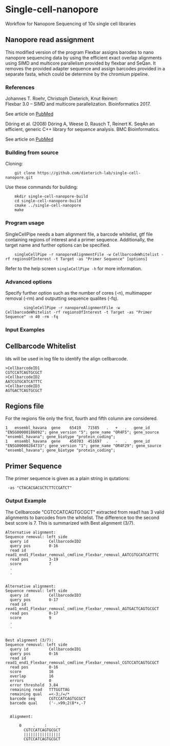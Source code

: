 # Single-cell-nanopore
Workflow for Nanopore Sequencing of 10x single cell libraries

## Nanopore read assignment

This modified version of the program Flexbar assigns barodes to nano nanopore sequencing data by using the
    efficient exact overlap alignments using SIMD and multicore parallelism provided by flexbar and SeQan. It removes the
    provided adapter sequence and assign barcodes provided in a separate fasta, which could be determine by the
    chromium pipeline.


### References

Johannes T. Roehr, Christoph Dieterich, Knut Reinert:  
Flexbar 3.0 – SIMD and multicore parallelization. Bioinformatics 2017.

See article on [PubMed](https://www.ncbi.nlm.nih.gov/pubmed/28541403)

Döring et al. (2008) Döring A, Weese D, Rausch T, Reinert K. 
SeqAn an efficient, generic C++ library for sequence analysis. BMC Bioinformatics.

See article on [PubMed](https://www.ncbi.nlm.nih.gov/pubmed/28888961)


### Building from source

Cloning:
```
	git clone https://github.com/dieterich-lab/single-cell-nanopore.git
```

Use these commands for building:
```
	mkdir single-cell-nanopore-build
	cd single-cell-nanopore-build
	cmake ../single-cell-nanopore
	make
```

### Program usage

SingleCellPipe needs a bam alignment file, a barcode whitelist, gtf file containing regions of interest and a primer sequence. Additionally, the target name and further options can be specified. 

```
	singleCellPipe -r nanoporeAlignmentFile -w CellbarcodeWhitelist -rf regionsOfInterest -t Target -as "Primer Sequence" [options]
```

Refer to the help screen `singleCellPipe -h` for more information.

### Advanced options

Specify further option such as the number of cores (-n), multimapper removal (-rm) and outputting sequence qualites (-fq).
```
        singleCellPipe -r nanoporeAlignmentFile -w CellbarcodeWhitelist -rf regionsOfInterest -t Target -as "Primer Sequence" -n 40 -rm -fq
```

### Input Examples

## Cellbarcode Whitelist
Ids will be used in log file to identify the align cellbarcode.
```
>CellbarcodeID1
CGTCCATCAGTGCGCT
>CellbarcodeID2
AATCGTGCATCATTTC
>CellbarcodeID3
AGTGACTCAGTGCGCT

```


## Regions file

For the regions file only the first, fourth and fifth column are considered. 
```
1	ensembl_havana	gene	65419	71585	.	+	.	gene_id "ENSG00000186092"; gene_version "5"; gene_name "OR4F5"; gene_source "ensembl_havana"; gene_biotype "protein_coding";
1	ensembl_havana	gene	450703	451697	.	-	.	gene_id "ENSG00000284733"; gene_version "1"; gene_name "OR4F29"; gene_source "ensembl_havana"; gene_biotype "protein_coding";
```
## Primer Sequence

The primer sequence is given as a plain string in qutations:
```
 -as "CTACACGACGCTCTTCCGATCT"
```

### Output Example

The Cellbarcode "CGTCCATCAGTGCGCT" extracted from read1 has 3 valid alignments to barcodes from the whitelist. The difference too the second best score is 7. 
This is summarized with Best alignment (3/7). 

```
Alternative alignment:
Sequence removal: left side
  query id         CellbarcodeID2
  query pos        0-16
  read id          read1_end1_Flexbar_removal_cmdline_Flexbar_removal_AATCGTGCATCATTTC
  read pos         3-19
  score            7
  .
  .


Alternative alignment:
Sequence removal: left side
  query id         CellbarcodeID3
  query pos        0-17
  read id          read1_end1_Flexbar_removal_cmdline_Flexbar_removal_AGTGACTCAGTGCGCT
  read pos         0-17
  score            9
  .
  .


Best alignment (3/7):
Sequence removal: left side
  query id         CellbarcodeID1
  query pos        0-16
  read id          read1_end1_Flexbar_removal_cmdline_Flexbar_removal_CGTCCATCAGTGCGCT
  read pos         0-16
  score            16
  overlap          16
  errors           0
  error threshold  3.84
  remaining read   TTTGGTTAG
  remaining qual   =<-3;/=/*
  barcode seq      CGTCCATCAGTGCGCT
  barcode qual     ('-.>99;2(8*+,-7


  Alignment:

      0     .    :    .  
        CGTCCATCAGTGCGCT
        ||||||||||||||||
        CGTCCATCAGTGCGCT
```
